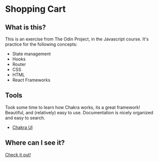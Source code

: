 # Shopping Cart

## What is this?

This is an exercise from The Odin Project, in the Javascript course.
It's practice for the following concepts:

- State management
- Hooks
- Router
- CSS
- HTML
- React Frameworks

## Tools

Took some time to learn how Chakra works, its a great framework! Beautiful, and (relatively) easy to use. Documentation is nicely organized and easy to search.

- [Chakra UI](https://chakra-ui.com/)

## Where can I see it?

[Check it out!](https://heyslevin.github.io/shopping-cart/)
